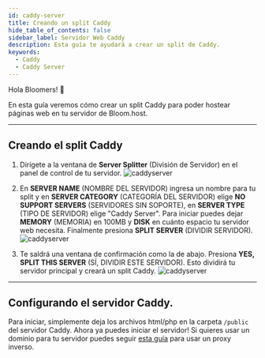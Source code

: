 ```yaml
---
id: caddy-server
title: Creando un split Caddy
hide_table_of_contents: false
sidebar_label: Servidor Web Caddy
description: Esta guía te ayudará a crear un split de Caddy.
keywords:
  - Caddy
  - Caddy Server
---
```


Hola Bloomers! 👋

En esta guía veremos cómo crear un split Caddy para poder hostear páginas web en tu servidor de Bloom.host.

---

## Creando el split Caddy

1. Dirígete a la ventana de **Server Splitter** (División de Servidor) en el panel de control de tu servidor.
![caddyserver](/extras/caddy_server/1.PNG)

2. En **SERVER NAME** (NOMBRE DEL SERVIDOR) ingresa un nombre para tu split y en **SERVER CATEGORY** (CATEGORÍA DEL SERVIDOR)
   elige **NO SUPPORT SERVERS** (SERVIDORES SIN SOPORTE), en **SERVER TYPE** (TIPO DE SERVIDOR) elige "Caddy Server".
   Para iniciar puedes dejar **MEMORY** (MEMORIA) en 100MB y **DISK** en cuánto espacio tu servidor web necesita. Finalmente
   presiona **SPLIT SERVER** (DIVIDIR SERVIDOR).
![caddyserver](/extras/caddy_server/2.PNG)

3. Te saldrá una ventana de confirmación como la de abajo. Presiona **YES, SPLIT THIS SERVER** (SÍ, DIVIDIR ESTE SERVIDOR).
   Esto dividirá tu servidor principal y creará un split Caddy.
![caddyserver](/extras/caddy_server/3.PNG)

---

## Configurando el servidor Caddy.

Para iniciar, simplemente deja los archivos html/php en la carpeta `/public` del servidor Caddy. Ahora ya puedes iniciar el servidor!
Si quieres usar un dominio para tu servidor puedes seguir [esta guía](https://docs.bloom.host/es/ports-and-proxies/) para usar un
proxy inverso.
